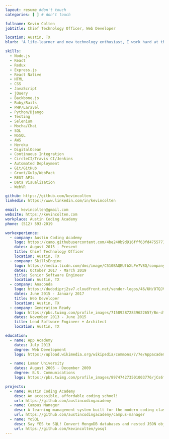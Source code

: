 ```yaml
---
layout: resume #don't touch
categories: [ ] # don't touch

fullname: Kevin Colten
jobtitle: Chief Technology Officer, Web Developer

location: Austin, TX
blurb: 'A life-learner and new technology enthusiast, I work hard at the things I love: programming, teaching, and learning. As a software developer of more than six years and a teacher of more than ten, I have combined my teaching experience and passion for coding to help create an accessible, living, and relevant curriculum aimed to open up the tech industry to those determined to break in.'

skills:
  - Node.js
  - React
  - Redux
  - Express.js
  - React Native
  - HTML
  - CSS
  - JavaScript
  - jQuery
  - Backbone.js
  - Ruby/Rails
  - PHP/Laravel
  - Python/Django
  - Testing
  - Selenium
  - Mocha/Chai
  - SQL
  - NoSQL
  - AWS
  - Heroku
  - DigitalOcean
  - Continuous Integration
  - CircleCI/Travis CI/Jenkins
  - Automated Deployment
  - Git/GitHub
  - Grunt/Gulp/WebPack
  - REST APIs
  - Data Visualization
  - WebVR

github: https://github.com/kevincolten
linkedin: https://www.linkedin.com/in/kevincolten

email: kevincolten@gmail.com
website: https://kevincolten.com
workplace: Austin Coding Academy
phone: (512) 593-2019

workexperience:
  - company: Austin Coding Academy
    logo: https://camo.githubusercontent.com/4be240b9d916fff63fd4755771387f2db91ccbea/687474703a2f2f656e2e67726176617461722e636f6d2f75736572696d6167652f3130373337303130302f61303835393431343535363435333631333864666161663037326337623234312e706e673f73697a653d323030
    dates: August 2015 - Present
    title: Chief Technology Officer
    location: Austin, TX
  - company: SkillsEngine
    logo: https://media.licdn.com/dms/image/C510BAQEUfbXLPe7V8Q/company-logo_200_200/0?e=2159024400&v=beta&t=0HX39QiGoWtXrHsmVfM2nUPgyKnGin7zK9j3E0a7BRs
    dates: October 2017 - March 2019
    title: Senior Software Engineer
    location: Austin, TX
  - company: Anaconda
    logo: https://dudodiprj2sv7.cloudfront.net/vendor-logos/46/UH/OTQJVNSSIAHO.JPEG
    dates: June 2015 - January 2017
    title: Web Developer
    location: Austin, TX
  - company: Generation Ready
    logo: https://pbs.twimg.com/profile_images/715892872839622657/Bn-dtcwD_400x400.jpg
    dates: November 2013 - June 2015
    title: Lead Software Engineer + Architect
    location: Austin, TX

education:
  - name: App Academy
    dates: July 2013
    degree: Web Development
    logo: https://upload.wikimedia.org/wikipedia/commons/7/7e/Appacademylogo.png

  - name: Lamar University
    dates: August 2005 - December 2009
    degree: B.S. Communications
    logo: https://pbs.twimg.com/profile_images/897474273501003776/jCs6fCxN_400x400.jpg

projects:
  - name: Austin Coding Academy
    desc: An accessible, affordable coding school!
    url: https://github.com/austincodingacademy
  - name: Campus Manager
    desc: A learning management system built for the modern coding class.
    url: https://github.com/austincodingacademy/campus-manager
  - name: YoSQL
    desc: Say YES to SQL! Convert MongoDB databases and nested JSON objects into relational databases
    url: https://github.com/kevincolten/yosql
---
```

